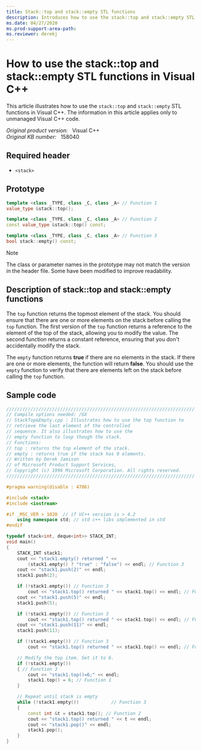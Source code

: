 ```yaml
---
title: Stack::top and stack::empty STL functions
description: Introduces how to use the stack::top and stack::empty STL functions in Visual C++.
ms.date: 04/27/2020
ms.prod-support-area-path: 
ms.reviewer: derekj
---
```

# How to use the stack::top and stack::empty STL functions in Visual C++

This article illustrates how to use the `stack::top` and `stack::empty` STL functions in Visual C++. The information in this article applies only to unmanaged Visual C++ code.

_Original product version:_ &nbsp; Visual C++  
_Original KB number:_ &nbsp; 158040

## Required header

- `<stack>`

## Prototype

```cpp
template <class _TYPE, class _C, class _A> // Function 1
value_type &stack::top();

template <class _TYPE, class _C, class _A> // Function 2
const value_type &stack::top() const;

template <class _TYPE, class _C, class _A> // Function 3
bool stack::empty() const;
```

> [!NOTE]
> The class or parameter names in the prototype may not match the version in the header file. Some have been modified to improve readability.

## Description of stack::top and stack::empty functions

The `top` function returns the topmost element of the stack. You should ensure that there are one or more elements on the stack before calling the `top` function. The first version of the `top` function returns a reference to the element of the top of the stack, allowing you to modify the value. The second function returns a constant reference, ensuring that you don't accidentally modify the stack.

The `empty` function returns **true** if there are no elements in the stack. If there are one or more elements, the function will return **false**. You should use the `empty` function to verify that there are elements left on the stack before calling the `top` function.

## Sample code

```cpp
//////////////////////////////////////////////////////////////////////
// Compile options needed: /GX
// StackTop&Empty.cpp : Illustrates how to use the top function to
// retrieve the last element of the controlled
// sequence. It also illustrates how to use the
// empty function to loop though the stack.
// Functions:
// top : returns the top element of the stack.
// empty : returns true if the stack has 0 elements.
// Written by Derek Jamison
// of Microsoft Product Support Services,
// Copyright (c) 1996 Microsoft Corporation. All rights reserved.
//////////////////////////////////////////////////////////////////////

#pragma warning(disable : 4786)

#include <stack>
#include <iostream>

#if _MSC_VER > 1020  // if VC++ version is > 4.2
    using namespace std; // std c++ libs implemented in std
#endif

typedef stack<int, deque<int>> STACK_INT;
void main()
{
    STACK_INT stack1;
    cout << "stack1.empty() returned " <<
        (stack1.empty() ? "true" : "false") << endl; // Function 3
    cout << "stack1.push(2)" << endl;
    stack1.push(2);

    if (!stack1.empty()) // Function 3
        cout << "stack1.top() returned " << stack1.top() << endl; // Function 1
    cout << "stack1.push(5)" << endl;
    stack1.push(5);

    if (!stack1.empty()) // Function 3
        cout << "stack1.top() returned " << stack1.top() << endl; // Function 1
    cout << "stack1.push(11)" << endl;
    stack1.push(11);

    if (!stack1.empty()) // Function 3
        cout << "stack1.top() returned " << stack1.top() << endl; // Function 1

    // Modify the top item. Set it to 6.
    if (!stack1.empty())
    { // Function 3
        cout << "stack1.top()=6;" << endl;
        stack1.top() = 6; // Function 1
    }

    // Repeat until stack is empty
    while (!stack1.empty())            // Function 3
    {
        const int &t = stack1.top(); // Function 2
        cout << "stack1.top() returned " << t << endl;
        cout << "stack1.pop()" << endl;
        stack1.pop();
    }
}
```
